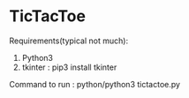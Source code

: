 # TicTacToe
Requirements(typical not much):
1. Python3 
2. tkinter : pip3 install tkinter

Command to run :
python/python3 tictactoe.py

